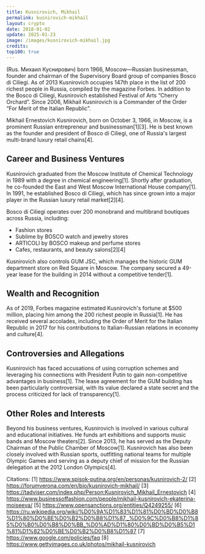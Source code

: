 ```yaml
---
title: Kusnirovich, Mikhail
permalink: kusnirovich-mikhail
layout: crypto
date: 2018-01-02
update: 2025-01-23
image: /images/kusnirovich-mikhail.jpg
credits:
top100: true
---
```


(Rus. Михаил Куснирович) born 1966, Moscow—Russian businessman, founder and chairman of the Supervisory Board group of companies Bosco di Ciliegi. As of 2013 Kusnirovich occupies 147th place in the list of 200 richest people in Russia, compiled by the magazine Forbes. In addition to the Bosco di Ciliegi, Kusnirovich established Festival of Arts “Cherry Orchard”. Since 2006, Mikhail Kusnirovich is a Commander of the Order “For Merit of the Italian Republic”.

Mikhail Ernestovich Kusnirovich, born on October 3, 1966, in Moscow, is a prominent Russian entrepreneur and businessman[1][3]. He is best known as the founder and president of Bosco di Ciliegi, one of Russia's largest multi-brand luxury retail chains[4].

## Career and Business Ventures

Kusnirovich graduated from the Moscow Institute of Chemical Technology in 1989 with a degree in chemical engineering[1]. Shortly after graduation, he co-founded the East and West Moscow International House company[1]. In 1991, he established Bosco di Ciliegi, which has since grown into a major player in the Russian luxury retail market[2][4].

Bosco di Ciliegi operates over 200 monobrand and multibrand boutiques across Russia, including:

- Fashion stores
- Sublime by BOSCO watch and jewelry stores
- ARTICOLI by BOSCO makeup and perfume stores
- Cafes, restaurants, and beauty salons[2][4]

Kusnirovich also controls GUM JSC, which manages the historic GUM department store on Red Square in Moscow. The company secured a 49-year lease for the building in 2014 without a competitive tender[1].

## Wealth and Recognition

As of 2019, Forbes magazine estimated Kusnirovich's fortune at $500 million, placing him among the 200 richest people in Russia[1]. He has received several accolades, including the Order of Merit for the Italian Republic in 2017 for his contributions to Italian-Russian relations in economy and culture[4].

## Controversies and Allegations

Kusnirovich has faced accusations of using corruption schemes and leveraging his connections with President Putin to gain non-competitive advantages in business[1]. The lease agreement for the GUM building has been particularly controversial, with its value declared a state secret and the process criticized for lack of transparency[1].

## Other Roles and Interests

Beyond his business ventures, Kusnirovich is involved in various cultural and educational initiatives. He funds art exhibitions and supports music bands and Moscow theaters[2]. Since 2013, he has served as the Deputy Chairman of the Public Chamber of Moscow[1]. Kusnirovich has also been closely involved with Russian sports, outfitting national teams for multiple Olympic Games and serving as a deputy chief of mission for the Russian delegation at the 2012 London Olympics[4].

Citations:
[1] https://www.spisok-putina.org/en/personas/kusnirovich-2/
[2] https://forumverona.com/en/bio/kusnirovich-mikhail/
[3] https://tadviser.com/index.php/Person:Kusnirovich_Mikhail_Ernestovich
[4] https://www.businessoffashion.com/people/mikhail-kusnirovich-ekaterina-moiseeva/
[5] https://www.opensanctions.org/entities/Q4249255/
[6] https://ru.wikipedia.org/wiki/%D0%9A%D1%83%D1%81%D0%BD%D0%B8%D1%80%D0%BE%D0%B2%D0%B8%D1%87,_%D0%9C%D0%B8%D1%85%D0%B0%D0%B8%D0%BB_%D0%AD%D1%80%D0%BD%D0%B5%D1%81%D1%82%D0%BE%D0%B2%D0%B8%D1%87
[7] https://www.google.com/policies/faq
[8] https://www.gettyimages.co.uk/photos/mikhail-kusnirovich
